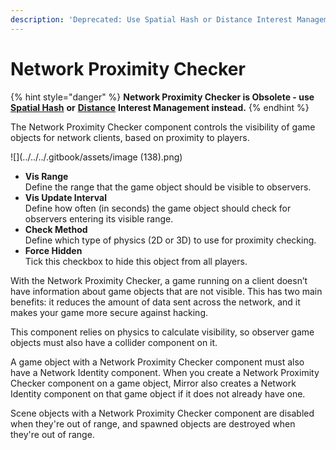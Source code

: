 ```yaml
---
description: 'Deprecated: Use Spatial Hash or Distance Interest Management instead.'
---
```


# Network Proximity Checker

{% hint style="danger" %}
**Network Proximity Checker is Obsolete - use** [**Spatial Hash**](../../interest-management/spatial-hashing.md) **or** [**Distance**](../../interest-management/distance.md) **Interest Management instead.**
{% endhint %}

The Network Proximity Checker component controls the visibility of game objects for network clients, based on proximity to players.

![](../../../.gitbook/assets/image (138).png)

- **Vis Range**\
  &#x20;Define the range that the game object should be visible to observers.
- **Vis Update Interval**\
  &#x20;Define how often (in seconds) the game object should check for observers entering its visible range.
- **Check Method**\
  &#x20;Define which type of physics (2D or 3D) to use for proximity checking.
- **Force Hidden**\
  &#x20;Tick this checkbox to hide this object from all players.

With the Network Proximity Checker, a game running on a client doesn’t have information about game objects that are not visible. This has two main benefits: it reduces the amount of data sent across the network, and it makes your game more secure against hacking.

This component relies on physics to calculate visibility, so observer game objects must also have a collider component on it.

A game object with a Network Proximity Checker component must also have a Network Identity component. When you create a Network Proximity Checker component on a game object, Mirror also creates a Network Identity component on that game object if it does not already have one.

Scene objects with a Network Proximity Checker component are disabled when they're out of range, and spawned objects are destroyed when they're out of range.
